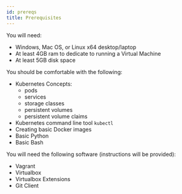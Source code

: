 ```yaml
---
id: prereqs
title: Prerequisites 
---
```


You will need:

 - Windows, Mac OS, or Linux x64 desktop/laptop
 - At least 4GB ram to dedicate to running a Virtual Machine
 - At least 5GB disk space

You should be comfortable with the following:

 - Kubernetes Concepts:
   - pods
   - services
   - storage classes
   - persistent volumes
   - persistent volume claims
 - Kubernetes command line tool `kubectl`
 - Creating basic Docker images
 - Basic Python
 - Basic Bash

You will need the following software (instructions will be provided):

 - Vagrant
 - Virtualbox
 - Virtualbox Extensions
 - Git Client
